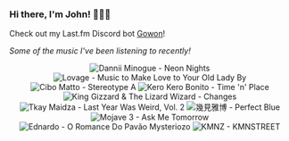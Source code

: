 ### Hi there, I'm John! 🏄🏻‍♂️

Check out my Last.fm Discord bot [Gowon](http://gowon.ca)!

_Some of the music I've been listening to recently!_


<!-- lastfm -->
<p align="center"><img src="https://lastfm.freetls.fastly.net/i/u/64s/26236594556f30e4e2d5ef306fb1206b.jpg" title="Dannii Minogue - Neon Nights"> <img src="https://lastfm.freetls.fastly.net/i/u/64s/4ea75adc7213470ac715bbfc21ed72b3.jpg" title="Lovage - Music to Make Love to Your Old Lady By"> <img src="https://lastfm.freetls.fastly.net/i/u/64s/1f8d90a1650c4471c40da27cc4add578.png" title="Cibo Matto - Stereotype A"> <img src="https://lastfm.freetls.fastly.net/i/u/64s/e873ef3caa501f6270b17c952e5d547f.jpg" title="Kero Kero Bonito - Time 'n' Place"> <img src="https://lastfm.freetls.fastly.net/i/u/64s/39b69b478727d14143bec2207f0b9ac5.jpg" title="King Gizzard & The Lizard Wizard - Changes"> <img src="https://lastfm.freetls.fastly.net/i/u/64s/c2319d7c5c3943f3cc4165c5e0cdab0d.png" title="Tkay Maidza - Last Year Was Weird, Vol. 2"> <img src="https://lastfm.freetls.fastly.net/i/u/64s/bfcfe6bdb50e471a81883725da20a028.png" title="幾見雅博 - Perfect Blue"> <img src="https://lastfm.freetls.fastly.net/i/u/64s/4292cb2a882449959dfd988e45b99a32.jpg" title="Mojave 3 - Ask Me Tomorrow"> <img src="https://lastfm.freetls.fastly.net/i/u/64s/b6a7983f79ee6798d9e82db8c366486d.png" title="Ednardo - O Romance Do Pavão Mysteriozo"> <img src="https://lastfm.freetls.fastly.net/i/u/64s/3b350b5eae792d8e239f7f91519d7e88.png" title="KMNZ - KMNSTREET"> </p>
